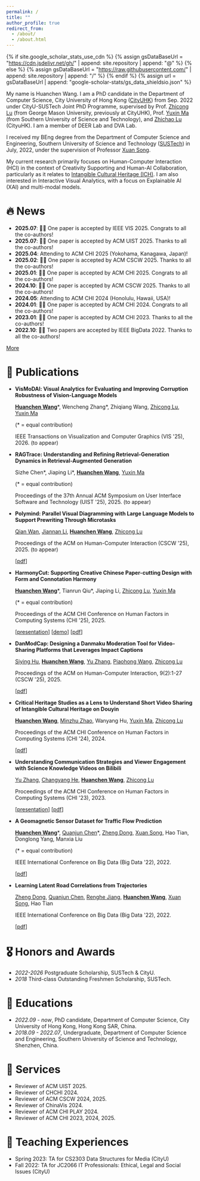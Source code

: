 ```yaml
---
permalink: /
title: ""
author_profile: true
redirect_from: 
  - /about/
  - /about.html
---
```


{% if site.google_scholar_stats_use_cdn %}
{% assign gsDataBaseUrl = "<https://cdn.jsdelivr.net/gh/>" | append: site.repository | append: "@" %}
{% else %}
{% assign gsDataBaseUrl = "<https://raw.githubusercontent.com/>" | append: site.repository | append: "/" %}
{% endif %}
{% assign url = gsDataBaseUrl | append: "google-scholar-stats/gs_data_shieldsio.json" %}

<span class='anchor' id='about-me'></span>

My name is Huanchen Wang. I am a PhD candidate in the Department of Computer Science, City University of Hong Kong (<a href="https://www.cityu.edu.hk/">CityUHK</a>) from Sep. 2022 under CityU-SUSTech Joint PhD Programme, supervised by Prof. <a href="https://luzhc.github.io/">Zhicong Lu</a> (from George Mason University, previously at CityUHK), Prof. <a href="https://cse.sustech.edu.cn/faculty/~mayx/">Yuxin Ma</a> (from Southern University of Science and Technology), and <a href="https://www.cs.cityu.edu.hk/~zhichalu/">Zhichao Lu</a> (CityuHK). I am a member of DEER Lab and DVA Lab.

I received my BEng degree from the Department of Computer Science and Engineering, Southern University of Science and Technology (<a href="https://www.sustech.edu.cn/">SUSTech</a>) in July, 2022, under the supervision of Professor [Xuan Song](https://www.sustech.edu.cn/en/faculties/songxuan.html).

My current research primarily focuses on Human-Computer Interaction (HCI) in the context of Creativity Supporting and Human-AI Collaboration, particularly as it relates to [Intangible Cultural Heritage (ICH)](https://ich.unesco.org/en/what-is-intangible-heritage-00003). I am also interested in Interactive Visual Analytics, with a focus on Explainable AI (XAI) and multi-modal models.

<!-- I have published several papers at the ACM CHI.-->
<!-- <a href='https://scholar.google.com/citations?user=bThdf0MAAAAJ'><img src="https://img.shields.io/endpoint?logo=Google%20Scholar&url=https://raw.githubusercontent.com/wanghchen/wanghchen.github.io/google-scholar-stats/gs_data_shieldsio.json&labelColor=f6f6f6&color=9cf&style=flat&label=citations"></a>  -->

<span class='anchor' id='-news'></span>


<body>
<h1>🔥 News</h1>

<ul id="news-list">
<li>
<strong>2025.07</strong>: 🎉🎉 One paper is accepted by IEEE VIS 2025. Congrats to all the co-authors! 
</li>
<li>
<strong>2025.07</strong>: 🎉🎉 One paper is accepted by ACM UIST 2025. Thanks to all the co-authors! 
</li>
<li>
<strong>2025.04</strong>: Attending to ACM CHI 2025 (Yokohama, Kanagawa, Japan)!
</li>
<li>
<strong>2025.02</strong>: 🎉🎉 One paper is accepted by ACM CSCW 2025. Thanks to all the co-authors! 
</li>
<li>
<strong>2025.01</strong>: 🎉🎉 One paper is accepted by ACM CHI 2025. Congrats to all the co-authors! 
</li>
<li>
<strong>2024.10</strong>: 🎉🎉 One paper is accepted by ACM CSCW 2025. Thanks to all the co-authors! 
</li>
<li class="hidden-item">
<strong>2024.05</strong>: Attending to ACM CHI 2024 (Honolulu, Hawaii, USA)!
</li>
<li class="hidden-item">
<strong>2024.01</strong>: 🎉🎉  One paper is accepted by ACM CHI 2024. Congrats to all the co-authors! 
</li>
<li class="hidden-item">
<strong>2023.01</strong>: 🎉🎉 One paper is accepted by ACM CHI 2023. Thanks to all the co-authors! 
</li>
<li class="hidden-item">
<strong>2022.10</strong>: 🎉🎉 Two papers are accepted by IEEE BigData 2022. Thanks to all the co-authors! 
</li>
</ul>
<div>
	<a href="#" onclick="toggleNews(); return false;" id="more-link">More</a>
</div>

<script>         
    // 页面加载时初始化隐藏项         
    document.addEventListener('DOMContentLoaded', function() {
        const hiddenItems = document.getElementsByClassName('hidden-item');             
        for (let item of hiddenItems) {                 
            item.style.display = 'none';             
        }         
    });                  
    function toggleNews() {             
        const hiddenItems = document.getElementsByClassName('hidden-item');             
        const moreLink = document.getElementById('more-link');                          
        if (hiddenItems[0].style.display === 'none') {                 
            // 显示所有隐藏项                 
            for (let item of hiddenItems) {                     
                item.style.display = 'list-item';                 
            }                 
            moreLink.textContent = 'Collapse';             
        } else {                 
            // 隐藏所有项                 
            for (let item of hiddenItems) {                     
                item.style.display = 'none';                 
            }                 
            moreLink.textContent = 'More';             
        }         
    }     
</script>

</body>

<span class='anchor' id='-publications'></span>

# 📝 Publications

<!-- <div class='paper-box'><div class='paper-box-image'><div><div class="badge">CVPR 2016</div><img src='images/500x300.png' alt="sym" width="100%"></div></div>

<div class='paper-box-text' markdown="1">

[Deep Residual Learning for Image Recognition](https://openaccess.thecvf.com/content_cvpr_2016/papers/He_Deep_Residual_Learning_CVPR_2016_paper.pdf)

**Kaiming He**, Xiangyu Zhang, Shaoqing Ren, Jian Sun

[**Project**](https://scholar.google.com/citations?view_op=view_citation&hl=zh-CN&user=DhtAFkwAAAAJ&citation_for_view=DhtAFkwAAAAJ:ALROH1vI_8AC) <strong><span class='show_paper_citations' data='DhtAFkwAAAAJ:ALROH1vI_8AC'></span></strong>
- Lorem ipsum dolor sit amet, consectetur adipiscing elit. Vivamus ornare aliquet ipsum, ac tempus justo dapibus sit amet. 
  </div>
  </div> -->

- **VisMoDAl: Visual Analytics for Evaluating and Improving Corruption Robustness of Vision-Language Models**
  
  [**Huanchen Wang**](https://wanghchen.github.io)\*, Wencheng Zhang\*, Zhiqiang Wang, [Zhicong Lu](https://luzhc.github.io/),  [Yuxin Ma](https://cse.sustech.edu.cn/faculty/~mayx/)
  
  (* = equal contribution)
  
  IEEE Transactions on Visualization and Computer Graphics (VIS '25), 2026. (to appear)
  
- **RAGTrace: Understanding and Refining Retrieval-Generation Dynamics in Retrieval-Augmented Generation**
  
  Sizhe Chen\*, Jiaping Li\*, [**Huanchen Wang**](https://wanghchen.github.io),  [Yuxin Ma](https://cse.sustech.edu.cn/faculty/~mayx/)
  
  (* = equal contribution)
  
  Proceedings of the 37th Annual ACM Symposium on User Interface Software and Technology (UIST '25), 2025. (to appear)
  
- **Polymind: Parallel Visual Diagramming with Large Language Models to Support Prewriting Through Microtasks**
  
  [Qian Wan](https://llewynwan.github.io/), [Jiannan Li](https://jchrisli.github.io/), [**Huanchen Wang**](https://wanghchen.github.io), [Zhicong Lu](https://luzhc.github.io/)
  
  Proceedings of the ACM on Human-Computer Interaction (CSCW '25), 2025. (to appear)
  
  [[pdf](https://arxiv.org/pdf/2502.09577)]
  
- **HarmonyCut: Supporting Creative Chinese Paper-cutting Design with Form and Connotation Harmony**
  
  [**Huanchen Wang**](https://wanghchen.github.io)\*, Tianrun Qiu\*, Jiaping Li, [Zhicong Lu](https://luzhc.github.io/),  [Yuxin Ma](https://cse.sustech.edu.cn/faculty/~mayx/)

  (* = equal contribution)
  
  Proceedings of the ACM CHI Conference on Human Factors in Computing Systems (CHI '25), 2025.
  
  [<a href="https://www.youtube.com/watch?v=0JNOF7ceFig">presentation</a>]
  [<a href="/publications/papercutting/video-figure.mp4">demo</a>]
  [<a href="/publications/papercutting/harmonycut.pdf">pdf</a>]
  
- **DanModCap: Designing a Danmaku Moderation Tool for Video-Sharing Platforms that Leverages Impact Captions**
  
  [Siying Hu](https://scholar.google.com/citations?user=BJg8enwAAAAJ), [**Huanchen Wang**](https://wanghchen.github.io), [Yu Zhang](https://scholar.google.com/citations?user=IoPD6n4AAAAJ), [Piaohong Wang](https://sites.google.com/view/wamgpiaohong/homepage), [Zhicong Lu](https://luzhc.github.io/)

  Proceedings of the ACM on Human-Computer Interaction, 9(2):1-27 (CSCW '25), 2025.
  
  [[pdf](https://arxiv.org/pdf/2408.02574)]
  
- **Critical Heritage Studies as a Lens to Understand Short Video Sharing of Intangible Cultural Heritage on Douyin**
  
  [**Huanchen Wang**](https://wanghchen.github.io), [Minzhu Zhao](https://mindyzhaominzhu.github.io), Wanyang Hu, [Yuxin Ma](https://cse.sustech.edu.cn/faculty/~mayx/), [Zhicong Lu](https://luzhc.github.io/)
  
  Proceedings of the ACM CHI Conference on Human Factors in Computing Systems (CHI '24), 2024.
  
  [<a href="/publications/chs-ich-douyin/2024-CHI-CHSICH.pdf">pdf</a>]
  
- **Understanding Communication Strategies and Viewer Engagement with Science Knowledge Videos on Bilibili**
  
  [Yu Zhang](https://scholar.google.com/citations?user=IoPD6n4AAAAJ), [Changyang He](https://hechangyang.com/), [**Huanchen Wang**](https://wanghchen.github.io), [Zhicong Lu](https://luzhc.github.io/)
  
  Proceedings of the ACM CHI Conference on Human Factors in Computing Systems (CHI '23), 2023.
  
  [<a href="https://www.youtube.com/watch?v=-KpemLOBt1s">presentation</a>]
  [<a href="/publications/understanding-sci-bili/2023-CHI-BiliSci.pdf">pdf</a>]
  
- **A Geomagnetic Sensor Dataset for Traffic Flow Prediction**
  
  [**Huanchen Wang**](https://wanghchen.github.io)\*, [Quanjun Chen](https://scholar.google.com/citations?user=_PKwzTwAAAAJ)\*, [Zheng Dong](https://scholar.google.com/citations?user=Bgq0fbYAAAAJ), [Xuan Song](https://www.sustech.edu.cn/en/faculties/songxuan.html), Hao Tian, Donglong Yang, Manxia Liu
  
  (* = equal contribution)
  
  IEEE International Conference on Big Data (Big Data '22), 2022.
  
  [<a  href="/publications/geomagnetic-dataset/2022-IEEEBigData-Geomagnetic.pdf">pdf</a>]
  
- **Learning Latent Road Correlations from Trajectories**
  
  [Zheng Dong](https://scholar.google.com/citations?user=Bgq0fbYAAAAJ), [Quanjun Chen](https://scholar.google.com/citations?user=_PKwzTwAAAAJ), [Renghe Jiang](https://www.renhejiang.com/), [**Huanchen Wang**](https://wanghchen.github.io), [Xuan Song](https://www.sustech.edu.cn/en/faculties/songxuan.html), Hao Tian
  
  IEEE International Conference on Big Data (Big Data '22), 2022.
  
  [<a href="/publications/latent-road-correlations/2022-IEEEBigData-Road.pdf">pdf</a>]

<span class='anchor' id='-honors-and-awards'></span>
# 🎖 Honors and Awards

- *2022-2026* Postgraduate Scholarship, SUSTech & CityU.
- *2018* Third-class Outstanding Freshmen Scholarship, SUSTech.

<span class='anchor' id='-educations'></span>
# 📖 Educations

- *2022.09 - now*, PhD candidate, Department of Computer Science, City University of Hong Kong, Hong Kong SAR, China.
- *2018.09 - 2022.07*, Undergraduate, Department of Computer Science and Engineering, Southern University of Science and Technology, Shenzhen, China.

<span class='anchor' id='-services'></span>
# 🔨 Services

- Reviewer of ACM UIST 2025.
- Reviewer of CHCHI 2024.
- Reviewer of ACM CSCW 2024, 2025.
- Reviewer of ChinaVis 2024.
- Reviewer of ACM CHI PLAY 2024.
- Reviewer of ACM CHI 2023, 2024, 2025.

<span class='anchor' id='-teaching-experiences'></span>
# 🏫 Teaching Experiences

- Spring 2023: TA for CS2303 Data Structures for Media (CityU)
- Fall 2022: TA for JC2066 IT Professionals: Ethical, Legal and Social Issues (CityU)
